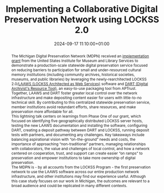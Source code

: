 ---
abstract: "The Michigan Digital Preservation Network (MDPN) received an [implementation
  grant][1] from the United States Institute for Museum and Library Services to demonstrate
  a production-scale statewide digital preservation service focused on reducing barriers
  to participation for small and under-resourced cultural memory institutions (including
  community archives, historical societies, museums, and public libraries) by leveraging
  the newly-rearchitected LOCKSS 2.0/[LAAWS (LOCKSS Architected as Web Services)][2]
  software and [DART (Digital Archivist's Resource Tool)][3], an easy-to-use packaging
  tool from APTrust. Together, LAAWS and DART foster greater local control over the
  network infrastructure and make depositing content easier for users with little-to-no
  technical skill. By contributing to this centralized statewide preservation service,
  member institutions avoid redundant efforts, share resources, and make preservation
  more affordable for all.\n\nThis lightning talk centers on learnings from Phase
  One of our grant, which focused on identifying five geographically distributed LOCKSS
  server hosts, testing the new LAAWS documentation and installing the software, configuring
  DART, creating a deposit pathway between DART and LOCKSS, running deposit tests
  with partners, and documenting any challenges. Key takeaways include balancing aspirational
  vision with “on-the-ground” needs and costs, the importance of approaching “non-traditional”
  partners, managing relationships with collaborators, the value and challenges of
  local control, and how a network centered on cooperation, trust, and support can
  create easier “on ramps” to preservation and empower institutions to take more ownership
  of digital preservation. \n\nThe MDPN is - by all accounts from the LOCKSS Program
  - the first preservation network to use the LAAWS software across our entire production
  network infrastructure, and other institutions may find our experience useful. Although
  this case study focuses on our work in Michigan, the outcomes are relevant to a
  broad audience and could be replicated in many different contexts.\n\n\n  [1]: https://imls.gov/sites/default/files/project-proposals/LG-252394-OLS-22-full-proposal.pdf\n
  \ [2]: https://www.lockss.org/about/frequently-asked-questions#laaws\n  [3]: https://aptrust.github.io/dart-docs/"
creators:
- Chelsea Denault
date: 2024-09-17 11:10:00+01:00
document_url: https://zenodo.org/records/13730565/download/pdf
grand_parent: iPRES
institutions: []
keywords:
- governance, resourcing, and management for dp
- scaling up
landing_page_url: https://zenodo.org/records/13730565
language: eng
layout: publication
license: Creative Commons Attribution Share-Alike 4.0 (CC-BY-SA-4.0)
notes_url: https://docs.google.com/document/d/18q7nGVrhTj5qLOs3b-qg74krPB0yPTA0GoltsBuA2w0/edit#heading=h.aar4tupij1po
parent: iPRES 2024
publication_type: lightning talk
size: null
slides_url: https://zenodo.org/records/13730565
source_name: iPRES
stream_url: https://www.archief.vlaanderen.be/archief/records/dossiers/5acb210228ce4315ae650812d056a482329eb83ed2dc42398a51505dc153be81/documents/bd35e0d952454965a64a917ee3741564b70655a27ed640c5aad0d31be3cee8ec
title: Implementing a Collaborative Digital Preservation Network using LOCKSS 2.0
year: 2024
---
